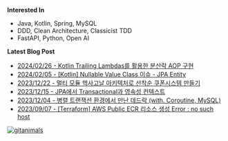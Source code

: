 
**Interested In**
- Java, Kotlin, Spring, MySQL
- DDD, Clean Architecture, Classicist TDD
- FastAPI, Python, Open AI

**Latest Blog Post**
- [2024/02/26 - Kotlin Trailing Lambdas를 활용한 분산락 AOP 구현](https://waterfogsw.tistory.com/64) <br/>
- [2024/02/05 - [Kotlin] Nullable Value Class 이슈 - JPA Entity](https://waterfogsw.tistory.com/63) <br/>
- [2023/12/22 - 멀티 모듈 헥사고날 아키텍처로 선착순 쿠폰시스템 만들기](https://waterfogsw.tistory.com/62) <br/>
- [2023/12/15 - JPA에서 Transactional과 영속성 컨텍스트](https://waterfogsw.tistory.com/61) <br/>
- [2023/12/04 - 병렬 트랜잭션 환경에서 만난 데드락 (with. Coroutine, MySQL)](https://waterfogsw.tistory.com/60) <br/>
- [2023/09/07 - [Terraform] AWS Public ECR 리소스 생성 Error : no such host](https://waterfogsw.tistory.com/57) <br/>


[![gitanimals](https://render.gitanimals.org/farms/waterfogsw)](https://github.com/devxb/gitanimals)

